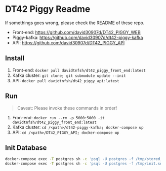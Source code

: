 # DT42 Piggy Readme

If somethings goes wrong, please check the README of these repo.

* Front-end: <https://github.com/david30907d/DT42_PIGGY_WEB>
* Piggy-kafka: <https://github.com/david30907d/dt42-piggy-kafka>
* API: <https://github.com/david30907d/DT42_PIGGY_API>

## Install

1. Front-end: `docker pull davidtnfsh/dt42_piggy_front_end:latest`
2. Kafka cluster: `git clone; git submodule update --init`
3. API: `docker pull davidtnfsh/dt42_piggy_api:latest`

## Run

> Caveat: Please invoke these commands in order!

1. Fron-end: `docker run --rm -p 5000:5000 -it davidtnfsh/dt42_piggy_front_end:latest`
2. Kafka cluster: `cd /<path>/dt42-piggy-kafka; docker-compose up`
3. API: `cd /<path>/DT42_PIGGY_API; docker-compose up`

## Init Database

```bash
docker-compose exec -T postgres sh -c 'psql -U postgres -f /tmp/stored_procedures.sql'
docker-compose exec -T postgres sh -c 'psql -U postgres -f /tmp/init.sql'
```